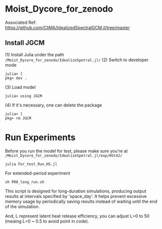 # Moist_Dycore_for_zenodo
Associated Ref:
https://github.com/CliMA/IdealizedSpectralGCM.jl/tree/master

## Install JGCM
(1) Install Julia under the path 
`/Moist_Dycore_for_zenodo/IdealizeSpetral.jl/`
(2) Switch to developer mode
```
julia> ]
pkg> dev .
```
(3) Load model
```
julia> using JGCM
```
(4) If it's necessary, one can delete the package
```
julia> ]
pkg> rm JGCM 
```

# Run Experiments
Before you run the model for test, please make sure you're at `/Moist_Dycore_for_zenodo/IdealizeSpetral.jl/exp/HSt42/`
```
julia For_test_Run_HS.jl
```
For extended-period experiment
```
sh PR0_long_run.sh
```
This script is designed for long-duration simulations, producing output results at intervals specified by 'space_day'. 
It helps prevent excessive memory usage by periodically saving results instead of waiting until the end of the simulation.

And, L represent latent heat release efficiency, you can adjust L=0 to 50 (meaing L=0 ~ 0.5 to avoid point in code).
